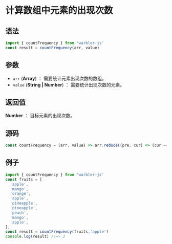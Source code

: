 <!--
 * @Author: 一尾流莺
 * @Description:计算数组中元素的出现次数
 * @Date: 2021-09-15 09:56:21
 * @LastEditTime: 2021-09-16 18:21:20
 * @FilePath: \warblerjs-guide\docs\guide\array\countFrequency.md
-->
# 计算数组中元素的出现次数

## 语法

```js
import { countFrequency } from 'warbler-js'
const result = countFrequency(arr, value)
```

## 参数

- `arr` (**Array**) ： 需要统计元素出现次数的数组。
- `value` (**String | Number**) ： 需要统计出现次数的元素。

## 返回值

**Number** ： 目标元素的出现次数。

## 源码

```js
const countFrequency = (arr, value) => arr.reduce((pre, cur) => (cur === value ? pre + 1 : pre + 0), 0);
```

## 例子

```js
import { countFrequency } from 'warbler-js'
const fruits = [
  'apple',
  'mango',
  'orange',
  'apple',
  'pineapple',
  'pineapple',
  'peach',
  'mango',
  'apple',
];
const result = countFrequency(fruits,'apple')
console.log(result) //=> 3
```